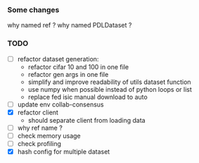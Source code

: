 ### Some changes

why named ref ?
why named PDLDataset ?

### TODO

- [ ] refactor dataset generation:
  - refactor cifar 10 and 100 in one file
  - refactor gen args in one file
  - simplify and improve readability of utils dataset function
  - use numpy when possible instead of python loops or list
  - replace fed isic manual download to auto
- [ ] update env collab-consensus
- [x] refactor client
  - should separate client from loading data
- [ ] why ref name ?
- [ ] check memory usage
- [ ] check profiling
- [x] hash config for multiple dataset